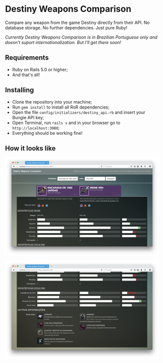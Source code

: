 # Destiny Weapons Comparison

Compare any weapon from the game Destiny directly from their API. No database storage. No further dependencies. Just pure Ruby!

_Currently Destiny Weapons Comparison is in Brazilian Portuguese only and doesn't suport internationalization. But I'll get there soon!_

## Requirements

* Ruby on Rails 5.0 or higher;
* And that's all!

## Installing

* Clone the repository into your machine;
* Run `gem install` to install all RoR dependencies;
* Open the file `config/initializers/destiny_api.rb` and insert your Bungie API key;
* Open Terminal, run `rails s` and in your browser go to `http://localhost:3000`;
* Everything should be working fine!

## How it looks like

![Destiny Weapons Comparison](https://github.com/brunnopleffken/destiny-weapons-comparison/raw/master/docs/screenshot_1.png)

![Destiny Weapons Comparison](https://github.com/brunnopleffken/destiny-weapons-comparison/raw/master/docs/screenshot_2.png)
